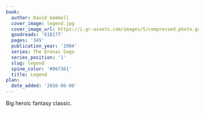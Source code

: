 ```yaml
---
book:
  author: David Gemmell
  cover_image: legend.jpg
  cover_image_url: https://i.gr-assets.com/images/S/compressed.photo.goodreads.com/books/1388201276l/618177.jpg
  goodreads: '618177'
  pages: '345'
  publication_year: '1984'
  series: The Drenai Saga
  series_position: '1'
  slug: legend
  spine_color: '#867361'
  title: Legend
plan:
  date_added: '2016-06-08'
---
```


Big heroic fantasy classic.
